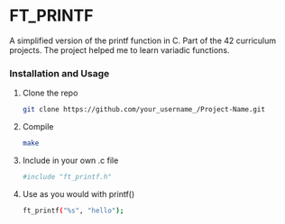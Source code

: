 

# FT_PRINTF 

A simplified version of the printf function in C. Part of the 42 curriculum projects.
The project helped me to learn variadic functions.

### Installation and Usage

1. Clone the repo
   ```sh
   git clone https://github.com/your_username_/Project-Name.git
   ```
2. Compile
   ```sh
   make
   ```
3. Include in your own .c file
   ```sh
   #include "ft_printf.h"
   ```
4. Use as you would with printf()
   ```sh
   ft_printf("%s", "hello");
   ```
